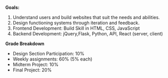 **Goals:**
1. Understand users and build websites that suit the needs and abilities.
2. Design functioning systems through iteration and feedback.
3. Frontend Development: Build Skill in HTML, CSS, JavaScript
4. Backend Development: jQuery,Flask, Python, API, React (server, client)

**Grade Breakdown**
- Design Section Participation: 10%
- Weekly assignments: 60% (5% each)
- Midterm Project: 10%
- Final Project: 20%
